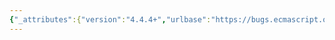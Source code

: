```yaml
---
{"_attributes":{"version":"4.4.4+","urlbase":"https://bugs.ecmascript.org/","maintainer":"dherman@mozilla.com"},"bug":{"bug_id":1131,"creation_ts":"2012-12-15 14:49:00 -0800","short_desc":"15.12.3-11-26 should use String.prototype.substring or String.prototype.charAt","delta_ts":"2013-06-13 07:24:50 -0700","product":"Test262","component":"ECMA-262 Tests","version":"unspecified","rep_platform":"All","op_sys":"All","bug_status":"RESOLVED","resolution":"FIXED","priority":"Normal","bug_severity":"normal","everconfirmed":true,"reporter":{"uid":"andrebargull","name":"André Bargull"},"assigned_to":{"uid":"brbaker","name":"Brent Baker"},"cc":["brbaker","prsriniv","trbaker"],"long_desc":[{"commentid":3012,"comment_count":0,"who":{"uid":"andrebargull","name":"André Bargull"},"bug_when":"2012-12-15 14:49:07 -0800","thetext":"The test case uses String.prototype.substr which is listed in Annex B, therefore the test should be rewritten to use either String.prototype.substring or String.prototype.charAt"},{"commentid":4056,"comment_count":1,"who":{"uid":"brbaker","name":"Brent Baker"},"bug_when":"2013-05-17 05:28:10 -0700","thetext":"NOTE: Annex section B lists non-standard functions, so even though String.prototype.substr() is implemented in some implementations, it is NOT part of the standard and should NOT be included in the standard testsuite.\n\nhttp://www.ecma-international.org/ecma-262/5.1/#sec-B.2.3\n\nI'll provide a patch that removes this usage."},{"commentid":4074,"comment_count":2,"attachid":"37","who":{"uid":"brbaker","name":"Brent Baker"},"bug_when":"2013-05-20 06:14:53 -0700","thetext":"Created attachment 37\ndo not use String.prototype.substr()\n\nUse String.prototype.charAt() instead of substr() since substr() is not actually part of the required spec."},{"commentid":4085,"comment_count":3,"attachid":"41","who":{"uid":"brbaker","name":"Brent Baker"},"bug_when":"2013-05-21 05:44:47 -0700","thetext":"Created attachment 41\nremove String.prototype.substr() from testsuite"},{"commentid":4092,"comment_count":4,"who":{"uid":"prsriniv","name":"Prashanth Srinivasan"},"bug_when":"2013-05-21 12:12:18 -0700","thetext":"Reviewed patch for removing substr() and it looks good."},{"commentid":4133,"comment_count":5,"attachid":"50","who":{"uid":"brbaker","name":"Brent Baker"},"bug_when":"2013-06-04 10:25:03 -0700","thetext":"Created attachment 50\nMove String.prototype.substr into annexB"},{"commentid":4141,"comment_count":6,"attachid":"58","who":{"uid":"brbaker","name":"Brent Baker"},"bug_when":"2013-06-05 05:02:01 -0700","thetext":"Created attachment 58\nMove String.prototype.substr into annexB\n\nExported change, including commit message"},{"commentid":4153,"comment_count":7,"who":{"uid":"brbaker","name":"Brent Baker"},"bug_when":"2013-06-07 04:38:02 -0700","thetext":"changeset:   373:579bd85aaf2a\nuser:        Brent Baker <brbaker@adobe.com>\ndate:        Wed Jun 05 08:00:44 2013 -0400\nsummary:     Bug 1131: Move String.prototype.substr into annexB\n\nNOTE: I am still waiting to get access to update the live website @ http://test262.ecmascript.org"},{"commentid":4180,"comment_count":8,"who":{"uid":"andrebargull","name":"André Bargull"},"bug_when":"2013-06-12 11:29:37 -0700","thetext":"Not resolved -> test case 15.12.3-11-26 is still using substr() instead of substring() or charAt()."},{"commentid":4186,"comment_count":9,"who":{"uid":"brbaker","name":"Brent Baker"},"bug_when":"2013-06-13 04:55:02 -0700","thetext":"(In reply to comment #8)\n> Not resolved -> test case 15.12.3-11-26 is still using substr() instead of\n> substring() or charAt().\n\nEek, I thought I had grepped all of the code, will get this fixed."},{"commentid":4188,"comment_count":10,"who":{"uid":"brbaker","name":"Brent Baker"},"bug_when":"2013-06-13 07:24:50 -0700","thetext":"André, thank you for finding this. I mistakenly dropped the change from the patches as I reworked them. I have addressed the issue and did a grep of the testsuite to ensure that I hadn't missed any other instances.\n\nAgain thanks for double checking this.\n\nchangeset:  d067d2f0ca30\ntag:         tip\nuser:        Brent Baker <brbaker@adobe.com>\ndate:        Thu Jun 13 10:07:45 2013 -0400\nfiles:       test/suite/ch15/15.12/15.12.3/15.12.3-11-26.js test/suite/ch15/15.2/15.2.2/S15.2.2.1_A2_T5.js website/json/ch15.json website/json/suiteDescrip.json\ndescription:\nBug 1128: use Date.prototype.getFullYear() in S15.2.2.1_A2_T5\nBug 1131: use String.prototype.charAt() in 15.12.3-11-26\n\nBoth of these changes were accidentaly dropped when I regenerated patches for these bugs. I have grepped the testsuite to ensure that the annexB functions only appear in the annexB section of the testsuite.\n\nNOTE: Also regenerated the website based on this change. (Still waiting for permission to actually update the live website)"}],"attachment":[{"_attributes":{"isobsolete":"1","ispatch":"1"},"attachid":"37","date":"2013-05-20 06:14:00 -0700","delta_ts":"2013-05-21 05:44:47 -0700","desc":"do not use String.prototype.substr()","filename":"bug_1131.patch","type":"text/plain","size":"610","attacher":{"_attributes":{"name":"Brent Baker"},"_text":"brbaker"},"data":{"_attributes":{"encoding":"base64"},"_text":"ZGlmZiAtLWdpdCBhL3Rlc3Qvc3VpdGUvY2gxNS8xNS4xMi8xNS4xMi4zLzE1LjEyLjMtMTEtMjYu\nanMgYi90ZXN0L3N1aXRlL2NoMTUvMTUuMTIvMTUuMTIuMy8xNS4xMi4zLTExLTI2LmpzCi0tLSBh\nL3Rlc3Qvc3VpdGUvY2gxNS8xNS4xMi8xNS4xMi4zLzE1LjEyLjMtMTEtMjYuanMKKysrIGIvdGVz\ndC9zdWl0ZS9jaDE1LzE1LjEyLzE1LjEyLjMvMTUuMTIuMy0xMS0yNi5qcwpAQCAtMTEsMTEgKzEx\nLDExIEBACiANCiBmdW5jdGlvbiB0ZXN0Y2FzZSgpIHsNCiAgICAgICAgIHZhciBhcnJPYmogPSBb\nXTsNCiAgICAgICAgIGFyck9ialswXSA9ICJhIjsNCiAgICAgICAgIGFyck9ialsxXSA9ICJiIjsN\nCiAgICAgICAgIGFyck9ialsyXSA9ICJjIjsNCiANCiAgICAgICAgIHZhciBqc29uVGV4dCA9IEpT\nT04uc3RyaW5naWZ5KGFyck9iaiwgdW5kZWZpbmVkLCAiIikudG9TdHJpbmcoKTsNCi0gICAgICAg\nIHJldHVybiBqc29uVGV4dC5zdWJzdHIoanNvblRleHQubGVuZ3RoIC0gMSwgMSkgPT09ICJdIjsN\nCisgICAgICAgIHJldHVybiBqc29uVGV4dC5jaGFyQXQoanNvblRleHQubGVuZ3RoIC0gMSkgPT09\nICJdIjsNCiAgICAgfQ0KIHJ1blRlc3RDYXNlKHRlc3RjYXNlKTsNCg==\n"}},{"_attributes":{"isobsolete":"1","ispatch":"1"},"attachid":"41","date":"2013-05-21 05:44:00 -0700","delta_ts":"2013-06-04 10:25:03 -0700","desc":"remove String.prototype.substr() from testsuite","filename":"bug_1131.patch","type":"text/plain","size":"1741","attacher":{"_attributes":{"name":"Brent Baker"},"_text":"brbaker"},"data":{"_attributes":{"encoding":"base64"},"_text":"ZGlmZiAtLWdpdCBhL3Rlc3Qvc3VpdGUvY2gxNS8xNS4xMi8xNS4xMi4zLzE1LjEyLjMtMTEtMjYu\nanMgYi90ZXN0L3N1aXRlL2NoMTUvMTUuMTIvMTUuMTIuMy8xNS4xMi4zLTExLTI2LmpzCi0tLSBh\nL3Rlc3Qvc3VpdGUvY2gxNS8xNS4xMi8xNS4xMi4zLzE1LjEyLjMtMTEtMjYuanMKKysrIGIvdGVz\ndC9zdWl0ZS9jaDE1LzE1LjEyLzE1LjEyLjMvMTUuMTIuMy0xMS0yNi5qcwpAQCAtMTEsMTEgKzEx\nLDExIEBACiANCiBmdW5jdGlvbiB0ZXN0Y2FzZSgpIHsNCiAgICAgICAgIHZhciBhcnJPYmogPSBb\nXTsNCiAgICAgICAgIGFyck9ialswXSA9ICJhIjsNCiAgICAgICAgIGFyck9ialsxXSA9ICJiIjsN\nCiAgICAgICAgIGFyck9ialsyXSA9ICJjIjsNCiANCiAgICAgICAgIHZhciBqc29uVGV4dCA9IEpT\nT04uc3RyaW5naWZ5KGFyck9iaiwgdW5kZWZpbmVkLCAiIikudG9TdHJpbmcoKTsNCi0gICAgICAg\nIHJldHVybiBqc29uVGV4dC5zdWJzdHIoanNvblRleHQubGVuZ3RoIC0gMSwgMSkgPT09ICJdIjsN\nCisgICAgICAgIHJldHVybiBqc29uVGV4dC5jaGFyQXQoanNvblRleHQubGVuZ3RoIC0gMSkgPT09\nICJdIjsNCiAgICAgfQ0KIHJ1blRlc3RDYXNlKHRlc3RjYXNlKTsNCmRpZmYgLS1naXQgYS90ZXN0\nL3N1aXRlL2NoMTUvMTUuMi8xNS4yLjMvMTUuMi4zLjMvMTUuMi4zLjMtNC03NC5qcyBiL3Rlc3Qv\nc3VpdGUvY2gxNS8xNS4yLzE1LjIuMy8xNS4yLjMuMy8xNS4yLjMuMy00LTc0LmpzCmRlbGV0ZWQg\nZmlsZSBtb2RlIDEwMDY0NAotLS0gYS90ZXN0L3N1aXRlL2NoMTUvMTUuMi8xNS4yLjMvMTUuMi4z\nLjMvMTUuMi4zLjMtNC03NC5qcworKysgL2Rldi9udWxsCkBAIC0xLDIxICswLDAgQEAKLS8vLyBD\nb3B5cmlnaHQgKGMpIDIwMTIgRWNtYSBJbnRlcm5hdGlvbmFsLiAgQWxsIHJpZ2h0cyByZXNlcnZl\nZC4gDQotLy8vIEVjbWEgSW50ZXJuYXRpb25hbCBtYWtlcyB0aGlzIGNvZGUgYXZhaWxhYmxlIHVu\nZGVyIHRoZSB0ZXJtcyBhbmQgY29uZGl0aW9ucyBzZXQNCi0vLy8gZm9ydGggb24gaHR0cDovL2hn\nLmVjbWFzY3JpcHQub3JnL3Rlc3RzL3Rlc3QyNjIvcmF3LWZpbGUvdGlwL0xJQ0VOU0UgKHRoZSAN\nCi0vLy8gIlVzZSBUZXJtcyIpLiAgIEFueSByZWRpc3RyaWJ1dGlvbiBvZiB0aGlzIGNvZGUgbXVz\ndCByZXRhaW4gdGhlIGFib3ZlIA0KLS8vLyBjb3B5cmlnaHQgYW5kIHRoaXMgbm90aWNlIGFuZCBv\ndGhlcndpc2UgY29tcGx5IHdpdGggdGhlIFVzZSBUZXJtcy4NCi0vKioNCi0gKiBAcGF0aCBjaDE1\nLzE1LjIvMTUuMi4zLzE1LjIuMy4zLzE1LjIuMy4zLTQtNzQuanMNCi0gKiBAZGVzY3JpcHRpb24g\nT2JqZWN0LmdldE93blByb3BlcnR5RGVzY3JpcHRvciByZXR1cm5zIGRhdGEgZGVzYyBmb3IgZnVu\nY3Rpb25zIG9uIGJ1aWx0LWlucyAoU3RyaW5nLnByb3RvdHlwZS5zdWJzdHIpDQotICovDQotDQot\nDQotZnVuY3Rpb24gdGVzdGNhc2UoKSB7DQotICB2YXIgZGVzYyA9IE9iamVjdC5nZXRPd25Qcm9w\nZXJ0eURlc2NyaXB0b3IoU3RyaW5nLnByb3RvdHlwZSwgInN1YnN0ciIpOw0KLSAgaWYgKGRlc2Mu\ndmFsdWUgPT09IFN0cmluZy5wcm90b3R5cGUuc3Vic3RyICYmDQotICAgICAgZGVzYy53cml0YWJs\nZSA9PT0gdHJ1ZSAmJg0KLSAgICAgIGRlc2MuZW51bWVyYWJsZSA9PT0gZmFsc2UgJiYNCi0gICAg\nICBkZXNjLmNvbmZpZ3VyYWJsZSA9PT0gdHJ1ZSkgew0KLSAgICByZXR1cm4gdHJ1ZTsNCi0gIH0N\nCi0gfQ0KLXJ1blRlc3RDYXNlKHRlc3RjYXNlKTsNCg==\n"}},{"_attributes":{"isobsolete":"1","ispatch":"1"},"attachid":"50","date":"2013-06-04 10:25:00 -0700","delta_ts":"2013-06-05 05:02:01 -0700","desc":"Move String.prototype.substr into annexB","filename":"bug_1131-2.patch","type":"text/plain","size":"1099","attacher":{"_attributes":{"name":"Brent Baker"},"_text":"brbaker"},"data":{"_attributes":{"encoding":"base64"},"_text":"ZGlmZiAtLWdpdCBhL3Rlc3Qvc3VpdGUvY2gxNS8xNS4yLzE1LjIuMy8xNS4yLjMuMy8xNS4yLjMu\nMy00LTc0LmpzIGIvdGVzdC9zdWl0ZS9hbm5leEIvYi4yLjMuanMKcmVuYW1lIGZyb20gdGVzdC9z\ndWl0ZS9jaDE1LzE1LjIvMTUuMi4zLzE1LjIuMy4zLzE1LjIuMy4zLTQtNzQuanMKcmVuYW1lIHRv\nIHRlc3Qvc3VpdGUvYW5uZXhCL2IuMi4zLmpzCi0tLSBhL3Rlc3Qvc3VpdGUvY2gxNS8xNS4yLzE1\nLjIuMy8xNS4yLjMuMy8xNS4yLjMuMy00LTc0LmpzCisrKyBiL3Rlc3Qvc3VpdGUvYW5uZXhCL2Iu\nMi4zLmpzCkBAIC0xLDE1ICsxLDE1IEBACiAvLy8gQ29weXJpZ2h0IChjKSAyMDEyIEVjbWEgSW50\nZXJuYXRpb25hbC4gIEFsbCByaWdodHMgcmVzZXJ2ZWQuIA0KIC8vLyBFY21hIEludGVybmF0aW9u\nYWwgbWFrZXMgdGhpcyBjb2RlIGF2YWlsYWJsZSB1bmRlciB0aGUgdGVybXMgYW5kIGNvbmRpdGlv\nbnMgc2V0DQogLy8vIGZvcnRoIG9uIGh0dHA6Ly9oZy5lY21hc2NyaXB0Lm9yZy90ZXN0cy90ZXN0\nMjYyL3Jhdy1maWxlL3RpcC9MSUNFTlNFICh0aGUgDQogLy8vICJVc2UgVGVybXMiKS4gICBBbnkg\ncmVkaXN0cmlidXRpb24gb2YgdGhpcyBjb2RlIG11c3QgcmV0YWluIHRoZSBhYm92ZSANCiAvLy8g\nY29weXJpZ2h0IGFuZCB0aGlzIG5vdGljZSBhbmQgb3RoZXJ3aXNlIGNvbXBseSB3aXRoIHRoZSBV\nc2UgVGVybXMuDQogLyoqDQotICogQHBhdGggY2gxNS8xNS4yLzE1LjIuMy8xNS4yLjMuMy8xNS4y\nLjMuMy00LTc0LmpzDQorICogQHBhdGggYW5uZXhCL2IuMi4zLmpzDQogICogQGRlc2NyaXB0aW9u\nIE9iamVjdC5nZXRPd25Qcm9wZXJ0eURlc2NyaXB0b3IgcmV0dXJucyBkYXRhIGRlc2MgZm9yIGZ1\nbmN0aW9ucyBvbiBidWlsdC1pbnMgKFN0cmluZy5wcm90b3R5cGUuc3Vic3RyKQ0KICAqLw0KIA0K\nIA0KIGZ1bmN0aW9uIHRlc3RjYXNlKCkgew0KICAgdmFyIGRlc2MgPSBPYmplY3QuZ2V0T3duUHJv\ncGVydHlEZXNjcmlwdG9yKFN0cmluZy5wcm90b3R5cGUsICJzdWJzdHIiKTsNCiAgIGlmIChkZXNj\nLnZhbHVlID09PSBTdHJpbmcucHJvdG90eXBlLnN1YnN0ciAmJg0KICAgICAgIGRlc2Mud3JpdGFi\nbGUgPT09IHRydWUgJiYNCg==\n"}},{"_attributes":{"isobsolete":"0","ispatch":"1"},"attachid":"58","date":"2013-06-05 05:02:00 -0700","delta_ts":"2013-06-05 05:02:01 -0700","desc":"Move String.prototype.substr into annexB","filename":"bug_1131-export.patch","type":"text/plain","size":"1337","attacher":{"_attributes":{"name":"Brent Baker"},"_text":"brbaker"},"data":{"_attributes":{"encoding":"base64"},"_text":"IyBIRyBjaGFuZ2VzZXQgcGF0Y2gKIyBVc2VyIEJyZW50IEJha2VyIDxicmJha2VyQGFkb2JlLmNv\nbT4KIyBEYXRlIDEzNzA0MzM2NDQgMTQ0MDAKIyBOb2RlIElEIGQ4ZjliNDM3ZjAxMWNkZTZlODM2\nOTliNTE0NmI4N2UxNTdhMDc4ODQKIyBQYXJlbnQgIDY4MGVmMzE2MWU4MDAxMjliYTM4NTRkNmI5\nMDc5ZDYyZDdjZWNkMGQKQnVnIDExMzE6IE1vdmUgU3RyaW5nLnByb3RvdHlwZS5zdWJzdHIgaW50\nbyBhbm5leEIKCmRpZmYgLS1naXQgYS90ZXN0L3N1aXRlL2NoMTUvMTUuMi8xNS4yLjMvMTUuMi4z\nLjMvMTUuMi4zLjMtNC03NC5qcyBiL3Rlc3Qvc3VpdGUvYW5uZXhCL2IuMi4zLmpzCnJlbmFtZSBm\ncm9tIHRlc3Qvc3VpdGUvY2gxNS8xNS4yLzE1LjIuMy8xNS4yLjMuMy8xNS4yLjMuMy00LTc0Lmpz\nCnJlbmFtZSB0byB0ZXN0L3N1aXRlL2FubmV4Qi9iLjIuMy5qcwotLS0gYS90ZXN0L3N1aXRlL2No\nMTUvMTUuMi8xNS4yLjMvMTUuMi4zLjMvMTUuMi4zLjMtNC03NC5qcworKysgYi90ZXN0L3N1aXRl\nL2FubmV4Qi9iLjIuMy5qcwpAQCAtMSwxNSArMSwxNSBAQAogLy8vIENvcHlyaWdodCAoYykgMjAx\nMiBFY21hIEludGVybmF0aW9uYWwuICBBbGwgcmlnaHRzIHJlc2VydmVkLiANCiAvLy8gRWNtYSBJ\nbnRlcm5hdGlvbmFsIG1ha2VzIHRoaXMgY29kZSBhdmFpbGFibGUgdW5kZXIgdGhlIHRlcm1zIGFu\nZCBjb25kaXRpb25zIHNldA0KIC8vLyBmb3J0aCBvbiBodHRwOi8vaGcuZWNtYXNjcmlwdC5vcmcv\ndGVzdHMvdGVzdDI2Mi9yYXctZmlsZS90aXAvTElDRU5TRSAodGhlIA0KIC8vLyAiVXNlIFRlcm1z\nIikuICAgQW55IHJlZGlzdHJpYnV0aW9uIG9mIHRoaXMgY29kZSBtdXN0IHJldGFpbiB0aGUgYWJv\ndmUgDQogLy8vIGNvcHlyaWdodCBhbmQgdGhpcyBub3RpY2UgYW5kIG90aGVyd2lzZSBjb21wbHkg\nd2l0aCB0aGUgVXNlIFRlcm1zLg0KIC8qKg0KLSAqIEBwYXRoIGNoMTUvMTUuMi8xNS4yLjMvMTUu\nMi4zLjMvMTUuMi4zLjMtNC03NC5qcw0KKyAqIEBwYXRoIGFubmV4Qi9iLjIuMy5qcw0KICAqIEBk\nZXNjcmlwdGlvbiBPYmplY3QuZ2V0T3duUHJvcGVydHlEZXNjcmlwdG9yIHJldHVybnMgZGF0YSBk\nZXNjIGZvciBmdW5jdGlvbnMgb24gYnVpbHQtaW5zIChTdHJpbmcucHJvdG90eXBlLnN1YnN0cikN\nCiAgKi8NCiANCiANCiBmdW5jdGlvbiB0ZXN0Y2FzZSgpIHsNCiAgIHZhciBkZXNjID0gT2JqZWN0\nLmdldE93blByb3BlcnR5RGVzY3JpcHRvcihTdHJpbmcucHJvdG90eXBlLCAic3Vic3RyIik7DQog\nICBpZiAoZGVzYy52YWx1ZSA9PT0gU3RyaW5nLnByb3RvdHlwZS5zdWJzdHIgJiYNCiAgICAgICBk\nZXNjLndyaXRhYmxlID09PSB0cnVlICYmDQo=\n"}}]}}
---
```


